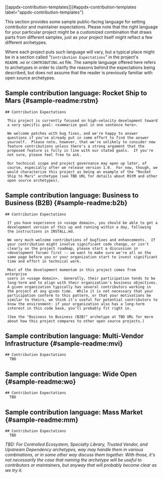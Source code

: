 [\[appdx-contribution-templates\]]{#appdx-contribution-templates
label="appdx-contribution-templates"}

This section provides some sample public-facing language for setting
contributor and maintainer expectations. Please note that the right
language for your particular project might be a customized combination
that draws parts from different samples, just as your project itself
might reflect a few different archetypes.

Where each project puts such language will vary, but a typical place
might be in a section called "`Contribution Expectations`" in the
project's `README.md` or `CONTRIBUTING.md` file. The sample language
offered here refers to archetypes in order to clarify the reasons behind
the expectations being described, but does not assume that the reader is
previously familiar with open source archetypes.

Sample contribution language: Rocket Ship to Mars {#sample-readme:rstm}
-------------------------------------------------

    ## Contribution Expectations

     This project is currently focused on high-velocity development toward
     a very specific goal: <summarize goal in one sentence here>.

     We welcome patches with bug fixes, and we're happy to answer
     questions if you've already put in some effort to find the answer
     yourself.  Please note, however, that we're unlikely to consider new
     feature contributions unless there's a strong argument that the
     proposed feature is fully in line with our stated goals.  If you're
     not sure, please feel free to ask.

     Our technical scope and project governance may open up later, of
     course, especially after we release version 1.0.  For now, though, we
     would characterize this project as being an example of the "Rocket
     Ship to Mars" archetype (see TBD URL for details about RStM and other
     open source archetypes).

Sample contribution language: Business to Business (B2B) {#sample-readme:b2b}
--------------------------------------------------------

    ## Contribution Expectations

     If you have experience in <usage domain>, you should be able to get a
     development version of this up and running within a day, following
     the instructions in INSTALL.md.

     We very much welcome contributions of bugfixes and enhancements.  If
     your contribution might involve significant code change, or isn't
     clearly on the project roadmap, please start a discussion in
     <development forum> first -- we want to make sure we're all on the
     same page before you or your organization start to invest significant
     time and effort in technical work.

     Most of the development momentum in this project comes from enterprise
     users in <usage domain>.  Generally, their participation tends to be
     long-term and to align with their organization's business objectives.
     A given organization typically has several contributors working in
     the project at any given time.  While it is not necessary that your
     participation conform to this pattern, or that your motivations be
     similar to theirs, we think it's useful for potential contributors to
     know the environment: if your organization also has a long-term
     interest in this code base, you'll probably fit right in.

     (See the "Business to Business (B2B)" archetype at TBD URL for more
     about how this project compares to other open source projects.)

Sample contribution language: Multi-Vendor Infrastructure {#sample-readme:mvi}
---------------------------------------------------------

    ## Contribution Expectations
      TBD

Sample contribution language: Wide Open {#sample-readme:wo}
---------------------------------------

    ## Contribution Expectations
      TBD

Sample contribution language: Mass Market {#sample-readme:mm}
-----------------------------------------

    ## Contribution Expectations
      TBD

*TBD: For Controlled Ecosystem, Specialty Library, Trusted Vendor, and
Upstream Dependency archetypes, way may handle them in various
combinations, or in some other way discuss them together. With those,
it's not necessarily the case that naming the archetype will be useful
to contributors or maintainers, but anyway that will probably become
clear as we try it.*

